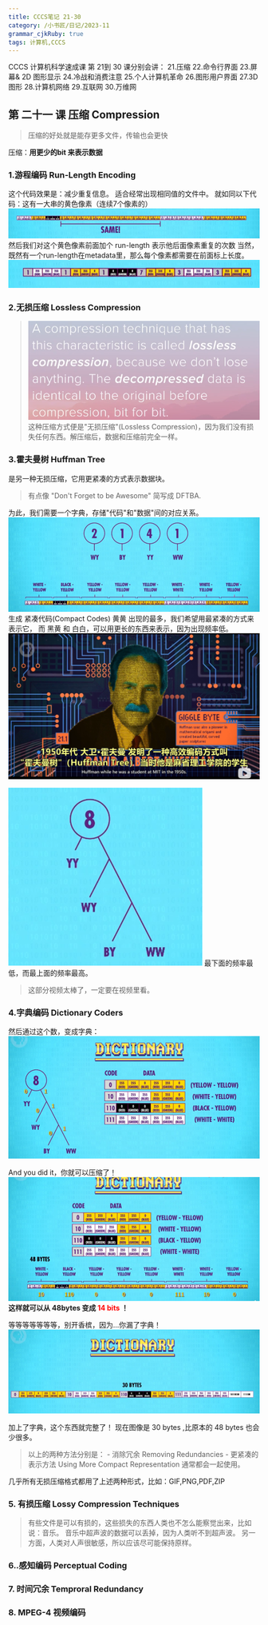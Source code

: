 ```yaml
---
title: CCCS笔记 21-30
category: /小书匠/日记/2023-11
grammar_cjkRuby: true
tags: 计算机,CCCS
---
```


CCCS 计算机科学速成课 第 21到 30 课分别会讲：
21.压缩
22.命令行界面
23.屏幕& 2D 图形显示
24.冷战和消费注意
25.个人计算机革命
26.图形用户界面
27.3D 图形
28.计算机网络
29.互联网
30.万维网
## 第 二十一 课 压缩 Compression
>压缩的好处就是能存更多文件，传输也会更快

压缩：**用更少的bit 来表示数据**

### 1.游程编码 Run-Length Encoding
这个代码效果是：减少重复信息。
适合经常出现相同值的文件中。
就如同以下代码：这有一大串的黄色像素（连续7个像素的）
![enter description here](./images/1699765862788.png)
然后我们对这个黄色像素前面加个 run-length 表示他后面像素重复的次数
当然，既然有一个run-length在metadata里，那么每个像素都需要在前面标上长度。
![enter description here](./images/1699766004581.png)


### 2.无损压缩 Lossless Compression
>![](./images/1699766046907.png)
>这种压缩方式便是"无损压缩"(Lossless Compression)，因为我们没有损失任何东西。解压缩后，数据和压缩前完全一样。

### 3.霍夫曼树 Huffman Tree
是另一种无损压缩，它用更紧凑的方式表示数据块。
>有点像 "Don't Forget to be Awesome" 简写成 DFTBA.

为此，我们需要一个字典，存储"代码"和"数据"间的对应关系。
![enter description here](./images/1699797381919.png)
生成 紧凑代码(Compact Codes)
黄黄 出现的最多，我们希望用最紧凑的方式来表示它，
而 黑黄 和 白白，可以用更长的东西来表示，因为出现频率低。
![enter description here](./images/1699797518656.png)

![哈尔曼树](./images/1699797635128.png)
最下面的频率最低，而最上面的频率最高。

>这部分视频太棒了，一定要在视频里看。
### 4.字典编码 Dictionary Coders
然后通过这个数，变成字典：
![enter description here](./images/1699797769912.png)

And you did it，你就可以压缩了！
![enter description here](./images/1699797932028.png)
**这样就可以从 48bytes 变成 <font color="red">14 bits</font> ！**

等等等等等等等，别开香槟，因为...你漏了字典！
![enter description here](./images/1699847280986.png)

加上了字典，这个东西就完整了！
现在图像是 30 bytes ,比原本的 48 bytes 也会少很多。

> 以上的两种方法分别是：
	- 消除冗余 Removing Redundancies 
	- 更紧凑的表示方法 Using More Compact Representation
	  通常都会一起使用。
	  
几乎所有无损压缩格式都用了上述两种形式，比如：GIF,PNG,PDF,ZIP
### 5. 有损压缩 Lossy Compression Techniques
> 有些文件是可以有损的，这些损失的东西人类也不怎么能察觉出来，比如说：音乐。
> 音乐中超声波的数据可以丢掉，因为人类听不到超声波。
> 另一方面，人类对人声很敏感，所以应该尽可能保持原样。

### 6..感知编码 Perceptual Coding



### 7. 时间冗余 Temproral Redundancy

### 8. MPEG-4 视频编码